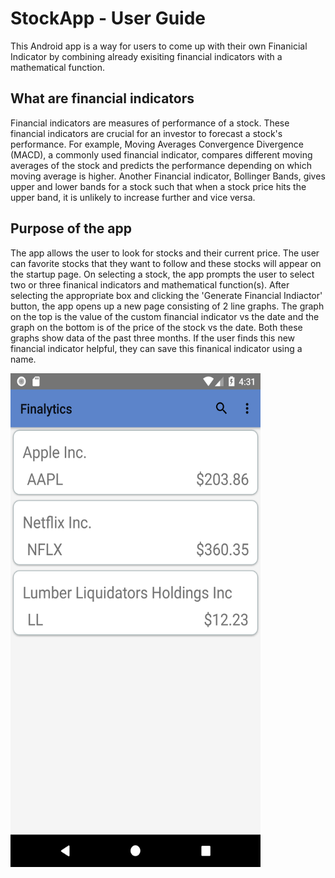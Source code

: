 # StockApp - User Guide

This Android app is a way for users to come up with their own Finanicial Indicator by combining already exisiting
financial indicators with a mathematical function.

## What are financial indicators
Financial indicators are measures of performance of a stock. These financial indicators are crucial for an investor to forecast a stock's performance. For 
example, Moving Averages Convergence Divergence (MACD), a commonly used financial indicator, compares different moving averages of the stock and predicts
the performance depending on which moving average is higher. Another Financial indicator, Bollinger Bands, gives upper and lower bands for a stock such 
that when a stock price hits the upper band, it is unlikely to increase further and vice versa.

## Purpose of the app
The app allows the user to look for stocks and their current price. The user can favorite stocks that they want to follow and these stocks will appear on 
the startup page. On selecting a stock, the app prompts the user to select two or three finanical indicators and mathematical function(s). After selecting 
the appropriate box and clicking the 'Generate Financial Indiactor' button, the app opens up a new page consisting of 2 line graphs. The graph on the top is 
the value of the custom financial indicator vs the date and the graph on the bottom is of the price of the stock vs the date. Both these graphs show data of
the past three months. If the user finds this new financial indicator helpful, they can save this finanical indicator using a name.

<img src="https://github.com/deepanshpahwa/StockApp/blob/master/screenshots/MainActivity.png" width="400" height="790">


